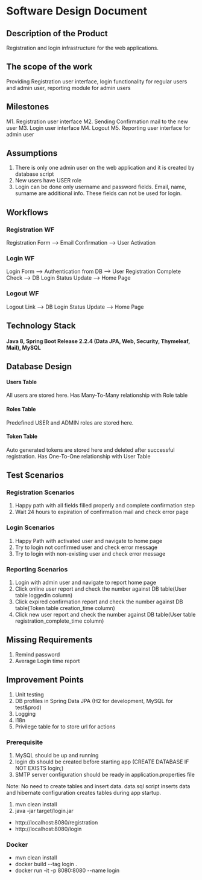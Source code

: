 # Software Design Document 

##  Description of the Product

Registration and login infrastructure for the web applications.

##  The scope of the work

Providing Registration user interface, login functionality for regular users and admin user, reporting module for admin users

## Milestones

M1. Registration user interface
M2. Sending Confirmation mail to the new user
M3. Login user interface
M4. Logout
M5. Reporting user interface for admin user

## Assumptions

1. There is only one admin user on the web application and it is created by database script
2. New users have USER role
3. Login can be done only username and password fields. Email, name, surname are additional info. These fields can not be used for login.

## Workflows

### Registration WF

Registration Form --> Email Confirmation --> User Activation

### Login WF

Login Form --> Authentication from DB --> User Registration Complete Check --> DB Login Status Update --> Home Page 

### Logout WF

Logout Link --> DB Login Status Update --> Home Page 

## Technology Stack

#### Java 8, Spring Boot Release 2.2.4 (Data JPA, Web, Security, Thymeleaf, Mail), MySQL

## Database Design

#### Users Table
All users are stored here. Has Many-To-Many relationship with Role table

#### Roles Table
Predefined USER and ADMIN roles are stored here.

#### Token Table
Auto generated tokens are stored here and deleted after successful registration. Has One-To-One relationship with User Table


## Test Scenarios

### Registration Scenarios

1. Happy path with all fields filled properly and complete confirmation step
2. Wait 24 hours to expiration of confirmation mail and check error page

### Login Scenarios

1. Happy Path with activated user and navigate to home page
2. Try to login not confirmed user and check error message
3. Try to login with non-existing user and check error message

### Reporting Scenarios

1. Login with admin user and navigate to report home page
2. Click online user report and check the number against DB table(User table loggedin column)
3. Click expired confirmation report and check the number against DB table(Token table creation_time column)
3. Click new user report and check the number against DB table(User table registration_complete_time column)

## Missing Requirements

1. Remind password
2. Average Login time report

## Improvement Points

1. Unit testing
2. DB profiles in Spring Data JPA (H2 for development, MySQL for test&prod)
3. Logging
4. I18n
5. Privilege table for to store url for actions

### Prerequisite

1. MySQL should be up and running
2. login db should be created before starting app (CREATE DATABASE IF NOT EXISTS login;)
3. SMTP server configuration should be ready in application.properties file

Note: No need to create tables and insert data. 
data.sql script inserts data and hibernate configuration creates tables during app startup.


1. mvn clean install
2. java -jar target/login.jar

- http://localhost:8080/registration
- http://localhost:8080/login

### Docker
- mvn clean install
- docker build --tag login .
- docker run -it -p 8080:8080 --name login